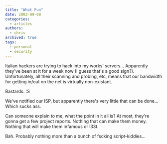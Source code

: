 ```yaml
---
title: "What Fun"
date: 2003-09-08
categories:
  - articles
authors:
  - chris
archived: true
tags:
  - personal
  - security
---
```


Italian hackers are trying to hack into my works' servers... Apparently they've been at it for a week now (I guess that's a good sign?). Unfortunately, all their scanning and probing, etc, means that our bandwidth for getting in/out on the net is virtually non-existant.

Bastards. :S

We've notified our ISP, but apparently there's very little that can be done... Which sucks ass.

Can someone explain to me, what the point in it all is? At most, they're gonna get a few project reports. Nothing that can make them money. Nothing that will make them infamous or l33t.

Bah. Probably nothing more than a bunch of fscking script-kiddies...
